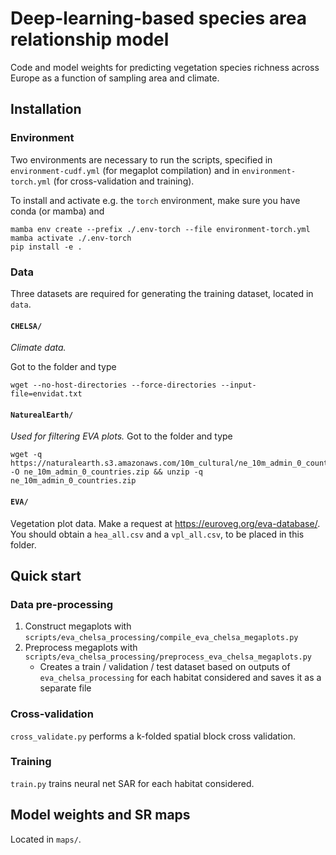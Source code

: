 # Deep-learning-based species area relationship model
Code and model weights for predicting vegetation species richness across Europe as a function of sampling area and climate.

## Installation

### Environment
Two environments are necessary to run the scripts, specified in `environment-cudf.yml` (for megaplot compilation) and in `environment-torch.yml` (for cross-validation and training).


To install and activate e.g. the `torch` environment, make sure you have conda (or mamba) and 

```
mamba env create --prefix ./.env-torch --file environment-torch.yml
mamba activate ./.env-torch
pip install -e .
```

### Data
Three datasets are required for generating the training dataset, located in `data`.

#### `CHELSA/`
*Climate data.*

Got to the folder and type

```
wget --no-host-directories --force-directories --input-file=envidat.txt
```

#### `NaturealEarth/`
*Used for filtering EVA plots.*
Got to the folder and type

```
wget -q https://naturalearth.s3.amazonaws.com/10m_cultural/ne_10m_admin_0_countries.zip -O ne_10m_admin_0_countries.zip && unzip -q ne_10m_admin_0_countries.zip
```

#### `EVA/`
Vegetation plot data. Make a request at https://euroveg.org/eva-database/. You should obtain a `hea_all.csv` and a `vpl_all.csv`, to be placed in this folder.


## Quick start
### Data pre-processing
1. Construct megaplots with `scripts/eva_chelsa_processing/compile_eva_chelsa_megaplots.py`
2. Preprocess megaplots with  `scripts/eva_chelsa_processing/preprocess_eva_chelsa_megaplots.py`
    - Creates a train / validation / test dataset based on outputs of `eva_chelsa_processing` for each habitat considered and saves it as a separate file 
    <!-- (TODO: not clean, could be avoided by refactoring `scripts/eva_chelsa_processing.py`) -->

### Cross-validation
`cross_validate.py` performs a k-folded spatial block cross validation.

### Training
`train.py` trains neural net SAR for each habitat considered.

## Model weights and SR maps
Located in `maps/`.

